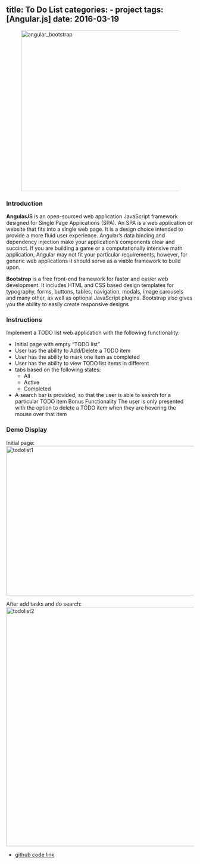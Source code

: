 title: To Do List
categories:
    - project
tags: [Angular.js]
date: 2016-03-19
---
<figure>
    <img src="https://farm2.staticflickr.com/1604/25284321663_f4c97b9a5e_o.jpg" width="863" height="430" alt="angular_bootstrap">
</figure>



### Introduction
<p><strong>AngularJS</strong> is an open-sourced web application JavaScript framework designed for Single Page Applications (SPA). An SPA is a web application or website that fits into a single web page. It is a design choice intended to provide a more fluid user experience. Angular’s data binding and dependency injection make your application’s components clear and succinct. If you are building a game or a computationally intensive math application, Angular may not fit your particular requirements, however, for generic web applications it should serve as a viable framework to build upon.</p>

<p><strong>Bootstrap</strong> is a free front-end framework for faster and easier web development. It includes HTML and CSS based design templates for typography, forms, buttons, tables, navigation, modals, image carousels and many other, as well as optional JavaScript plugins. Bootstrap also gives you the ability to easily create responsive designs</p>

### Instructions

Implement a TODO list web application with the following functionality:

- Initial page with empty “TODO list”
- User has the ability to Add/Delete a TODO item
- User has the ability to mark one item as completed
- User has the ability to view TODO list items in different
- tabs based on the following states:
  - All
  - Active
  - Completed
- A search bar is provided, so that the user is able to search for a particular TODO item
Bonus Functionality
The user is only presented with the option to delete a TODO item when they are hovering the mouse over that item

### Demo Display

Initial page:
<img src="https://farm2.staticflickr.com/1650/25601037730_c0af2e68a8_z.jpg" width="640" height="400" alt="todolist1">

After add tasks and do search:
<img src="https://farm2.staticflickr.com/1536/25268890654_4815dfc933_z.jpg" width="638" height="640" alt="todolist2">


- [github code link](https://github.com/zhaot777/angularjs_todolist.git)

<!-- Go to www.addthis.com/dashboard to customize your tools -->
<div class="addthis_sharing_toolbox"></div>
